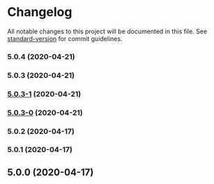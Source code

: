 # Changelog

All notable changes to this project will be documented in this file. See [standard-version](https://github.com/conventional-changelog/standard-version) for commit guidelines.

### 5.0.4 (2020-04-21)

### 5.0.3 (2020-04-21)

### [5.0.3-1](https://github.com/americanexpress/one-app/compare/v5.0.2-prerelease...v5.0.3-1) (2020-04-21)

### [5.0.3-0](https://github.com/americanexpress/one-app/compare/v5.0.2-prerelease...v5.0.3-0) (2020-04-21)

### 5.0.2 (2020-04-17)

### 5.0.1 (2020-04-17)

## 5.0.0 (2020-04-17)
